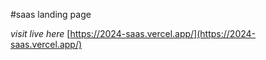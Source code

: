 #saas landing page

*visit live here*
[https://2024-saas.vercel.app/](https://2024-saas.vercel.app/)
